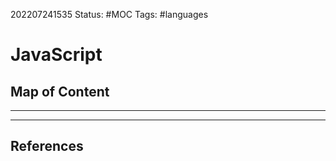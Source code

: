 202207241535
Status: #MOC
Tags: #languages

# JavaScript
## Map of Content
---




---
## References
